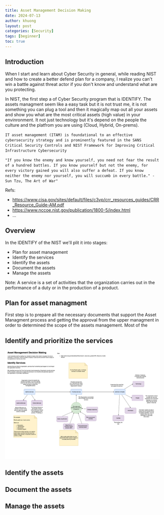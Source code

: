 ```yaml
---
title: Asset Management Decision Making
date: 2024-07-13
author: khuong
layout: post
categories: [Security]
tags: [beginner]
toc: true
---
```


## Introduction

When I start and learn about Cyber Security in general, while reading NIST and how to create a better defend plan for a company, I realize you can't win a battle against threat actor if you don't know and understand what are you protecting.

In NIST, the first step a of Cyber Security program that is IDENTIFY. The assets managment seem like a easy task but it is not trust me, it is not something you can plug a tool and then it magically map out all your assets and show you what are the most critical assets (high value) in your envinronment. It not just technology but it's depend on the people the culture and the platfrom you are using (Cloud, Hybrid, On-prems).

`IT asset management (ITAM) is foundational to an effective cybersecurity strategy and is prominently featured in the SANS Critical Security Controls and NIST Framework for Improving Critical Infrastructure Cybersecurity `

`"If you know the enemy and know yourself, you need not fear the result of a hundred battles. If you know yourself but not the enemy, for every victory gained you will also suffer a defeat. If you know neither the enemy nor yourself, you will succumb in every battle." - Sun Tzu, The Art of War"`


Refs:
- https://www.cisa.gov/sites/default/files/c3vp/crr_resources_guides/CRR_Resource_Guide-AM.pdf
- https://www.nccoe.nist.gov/publication/1800-5/index.html
- ...

## Overview

In the IDENTIFY of the NIST we'll plit it into stages:
- Plan for asset management
- Identify the services 
- Identify the assets
- Document the assets
- Manage the assets

Note: A service is a set of activities that the organization carries out in the performance of a duty or in the production of a product.

## Plan for asset managment

First step is to prepare all the necessary documents that support the Asset Managment process and getting the approval from the upper managment in order to determined the scope of the assets management. Most of the 


## Identify and prioritize the services

![Identify and prioritize the services](/assets/img/identify-the-services.png)

## Identify the assets

[]()

## Document the assets


## Manage the assets

